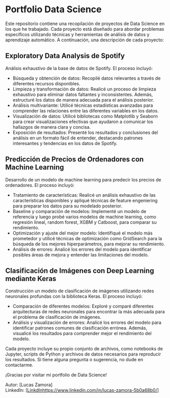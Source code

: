 # Portfolio Data Science
 
Este repositorio contiene una recopilación de proyectos de Data Science en los que he trabajado. Cada proyecto está diseñado para abordar problemas específicos utilizando técnicas y herramientas de análisis de datos y aprendizaje automático. A continuación, una descripción de cada proyecto:

## Exploratory Data Analysis de Spotify
Análisis exhaustivo de la base de datos de Spotify. El proceso incluyó:

+ Búsqueda y obtención de datos: Recopilé datos relevantes a través de diferentes recursos disponibles.
+ Limpieza y transformación de datos: Realicé un proceso de limpieza exhaustivo para eliminar datos faltantes y inconsistentes. Además, estructuré los datos de manera adecuada para el análisis posterior.
+ Análisis multivariante: Utilicé técnicas estadísticas avanzadas para comprender las relaciones entre las diferentes variables en los datos.
+ Visualización de datos: Utilicé bibliotecas como Matplotlib y Seaborn para crear visualizaciones efectivas que ayudaron a comunicar los hallazgos de manera clara y concisa.
+ Exposición de resultados: Presenté los resultados y conclusiones del análisis en un formato fácil de entender, destacando patrones interesantes y tendencias en los datos de Spotify.

## Predicción de Precios de Ordenadores con Machine Learning
Desarrollo de un modelo de machine learning para predecir los precios de ordenadores. El proceso incluyó:

+ Tratamiento de características: Realicé un análisis exhaustivo de las características disponibles y apliqué técnicas de feature engeniering para preparar los datos para su modelado posterior.
+ Baseline y comparación de modelos: Implementé un modelo de referencia y luego probé varios modelos de machine learning, como regresión lineal, random forest, XGBM y Catboost, para comparar su rendimiento.
+ Optimización y ajuste del mejor modelo: Identifiqué el modelo más prometedor y utilicé técnicas de optimización como GridSearch para la búsqueda de los mejores hiperparámetros, para mejorar su rendimiento.
+ Análisis de errores: Analicé los errores del modelo para identificar posibles áreas de mejora y entender las limitaciones del modelo.

## Clasificación de Imágenes con Deep Learning mediante Keras
Construcción un modelo de clasificación de imágenes utilizando redes neuronales profundas con la biblioteca Keras. El proceso incluyó:

+ Comparación de diferentes modelos: Exploré y comparé diferentes arquitecturas de redes neuronales para encontrar la más adecuada para el problema de clasificación de imágenes.
+ Análisis y visualización de errores: Analicé los errores del modelo para identificar patrones comunes de clasificación errónea. Además, visualicé los resultados para comprender mejor el rendimiento del modelo.

Cada proyecto incluye su propio conjunto de archivos, como notebooks de Jupyter, scripts de Python y archivos de datos necesarios para reproducir los resultados. Si tiene alguna pregunta o sugerencia, no dude en contactarme.

¡Gracias por visitar mi portfolio de Data Science!

Autor: [Lucas Zamora]  
LinkedIn: [[LinkdIn](https://www.linkedin.com/in/lucas-zamora-5b0a68b0/)https://www.linkedin.com/in/lucas-zamora-5b0a68b0/]





